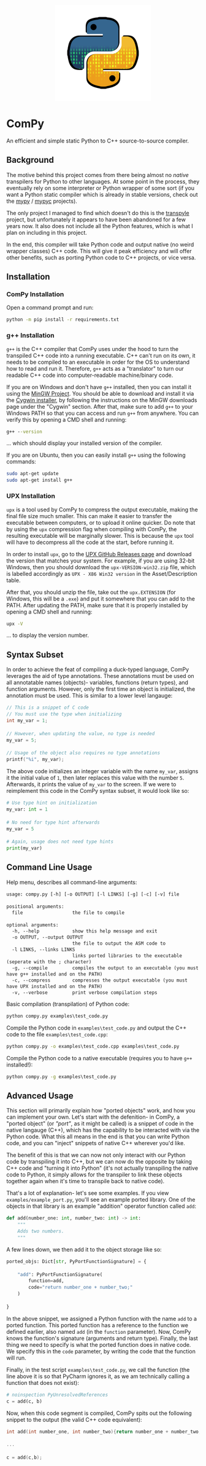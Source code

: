 <p align="center">
    <img src="resources/compy.png" alt="ComPy Logo" width="250">
</p>

# ComPy

An efficient and simple static Python to C++ source-to-source compiler.

## Background

The motive behind this project comes from there being almost no _native_
transpilers for Python to other languages. At some point in the process,
they eventually rely on some interpreter or Python wrapper of some sort
(if you want a Python static compiler which is already in stable versions,
check out the [mypy](https://github.com/python/mypy) /
[mypyc](https://github.com/mypyc/mypyc) projects).

The only project I managed to find which doesn't do this is the
[transpyle](https://github.com/mbdevpl/transpyle/) project, but
unfortunately it appears to have been abandoned for a few years
now. It also does not include all the Python features, which is
what I plan on including in this project.

In the end, this compiler will take Python code and output native
(no weird wrapper classes) C++ code. This will give it peak
efficiency and will offer other benefits, such as porting Python
code to C++ projects, or vice versa.

## Installation

### ComPy Installation

Open a command prompt and run:
```cmd
python -m pip install -r requirements.txt
```

### g++ Installation

`g++` is the C++ compiler that ComPy uses under the hood to turn the transpiled C++
code into a running executable. C++ can't run on its own, it needs to be compiled
to an executable in order for the OS to understand how to read and run it. Therefore,
`g++` acts as a "translator" to turn our readable C++ code into computer-readable
machine/binary code.

If you are on Windows and don't have `g++` installed, then you can install it using
the [MinGW Project](https://www.mingw-w64.org/downloads/#cygwin). You should be able to
download and install it via the [Cygwin installer](https://cygwin.com/install.html), by
following the instructions on the MinGW downloads page under the "Cygwin" section.
After that, make sure to add `g++` to your Windows PATH so that you can access and run
`g++` from anywhere. You can verify this by opening a CMD shell and running:
```cmd
g++ --version
```
... which should display your installed version of the compiler.

If you are on Ubuntu, then you can easily install `g++`
using the following commands:
```bash
sudo apt-get update
sudo apt-get install g++
```

### UPX Installation

`upx` is a tool used by ComPy to compress the output executable, making the final file
size much smaller. This can make it easier to transfer the executable between computers,
or to upload it online quicker. Do note that by using the `upx` compression flag when
compiling with ComPy, the resulting executable will be marginally slower. This is because
the `upx` tool will have to decompress all the code at the start, before running it.

In order to install `upx`, go to the [UPX GitHub Releases page](https://github.com/upx/upx/releases)
and download the version that matches your system. For example, if you are using
32-bit Windows, then you should download the `upx-VERSION-win32.zip` file, which is
labelled accordingly as `UPX - X86 Win32 version` in the Asset/Description table.

After that, you should unzip the file, take out the `upx.EXTENSION` (for Windows,
this will be a `.exe`) and put it somewhere that you can add to the PATH. After
updating the PATH, make sure that it is properly installed by opening a CMD shell
and running:
```cmd
upx -V
```
... to display the version number.

## Syntax Subset

In order to achieve the feat of compiling a duck-typed language,
ComPy leverages the aid of type annotations. These annotations
must be used on all annotatable names (objects)- variables,
functions (return types), and function arguments. However,
only the first time an object is initialized, the annotation
must be used. This is similar to a lower level langauge:

```c
// This is a snippet of C code
// You must use the type when initializing
int my_var = 1;

// However, when updating the value, no type is needed
my_var = 5;

// Usage of the object also requires no type annotations
printf("%i", my_var);
```

The above code initializes an integer variable with the name
`my_var`, assigns it the initial value of `1`, then later
replaces this value with the number `5`. Afterwards, it prints
the value of `my_var` to the screen. If we were to reimplement
this code in the ComPy syntax subset, it would look like so:

```python
# Use type hint on initialization
my_var: int = 1

# No need for type hint afterwards
my_var = 5

# Again, usage does not need type hints
print(my_var)
```

## Command Line Usage

Help menu, describes all command-line arguments:

```text
usage: compy.py [-h] [-o OUTPUT] [-l LINKS] [-g] [-c] [-v] file

positional arguments:
  file                  the file to compile

optional arguments:
  -h, --help            show this help message and exit
  -o OUTPUT, --output OUTPUT
                        the file to output the ASM code to
  -l LINKS, --links LINKS
                        links ported libraries to the executable (seperate with the ; character)
  -g, --compile         compiles the output to an executable (you must have g++ installed and on the PATH)
  -c, --compress        compresses the output executable (you must have UPX installed and on the PATH)
  -v, --verbose         print verbose compilation steps
```

Basic compilation (transpilation) of Python code:

```cmd
python compy.py examples\test_code.py
```

Compile the Python code in `examples\test_code.py` and output
the C++ code to the file `examples\test_code.cpp`:

```cmd
python compy.py -o examples\test_code.cpp examples\test_code.py
```

Compile the Python code to a native executable (requires you to have `g++` installed!):

```cmd
python compy.py -g examples\test_code.py
```

## Advanced Usage

This section will primarily explain how "ported objects"
work, and how you can implement your own. Let's start with the
defenition- in ComPy, a "ported object" (or _"port"_, as it
might be called) is a snippet of code in the native langauge
(C++), which has the capability to be interacted with via the
Python code. What this all means in the end is that you can
write Python code, and you can "inject" snippets of native C++
wherever you'd like.

The benefit of this is that we can now not only interact with
our Python code by transpiling it into C++, but we can now do
the opposite by taking C++ code and "turning it into Python"
(it's not actually transpiling the native code to Python, it
simply allows for the transpiler to link these objects together
again when it's time to transpile back to native code).

That's a lot of explanation- let's see some examples. If you
view `examples/example_port.py`, you'll see an example ported
library. One of the objects in that library is an example
"addition" operator function called `add`:

```python
def add(number_one: int, number_two: int) -> int:
	"""
	Adds two numbers.
	"""
```

A few lines down, we then add it to the object storage like so:

```python
ported_objs: Dict[str, PyPortFunctionSignature] = {

	"add": PyPortFunctionSignature(
		function=add,
		code="return number_one + number_two;"
	)

}
```

In the above snippet, we assigned a Python function with the
name `add` to a ported function. This ported function has a
reference to the function we defined earlier, also named
`add` (in the `function` parameter). Now, ComPy knows the
function's signature (arguments and return type). Finally,
the last thing we need to specify is what the ported
function does in native code. We specify this in the `code`
parameter, by writing the code that the function will run.

Finally, in the test script `examples\test_code.py`, we call
the function (the line above it is so that PyCharm ignores it,
as we am technically calling a function that does not exist):

```python
# noinspection PyUnresolvedReferences
c = add(c, b)
```

Now, when this code segment is compiled, ComPy spits out the
following snippet to the output (the valid C++ code equivalent):
```cpp
int add(int number_one, int number_two){return number_one + number_two;}

...

c = add(c,b);
```